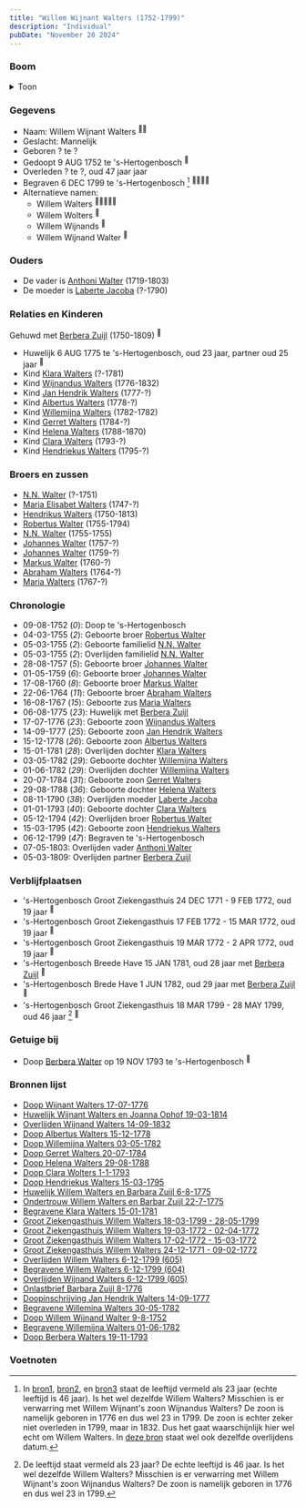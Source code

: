 ```yaml
---
title: "Willem Wijnant Walters (1752-1799)"
description: "Individual"
pubDate: "November 20 2024"
---
```


### Boom
<details><summary>Toon</summary>

![test](https://www.plantuml.com/plantuml/svg/hLPTRzem57tthxXQ7_g4bCIOX0grXGxQiQwhjdNLDasLatYGOfpA3gfGnN_VXPYF9gnpfxtXZ-jpxZdtNd9g2gwBsLGICydK0zTy2Z5F9YETprHwbijSGw6vCdWaL476MIeWoNGYHVbRJ1-AEKp5D1RQb5kc45hanVn1a9rN4ycDWIS20BrSfq9_6MV9H0bZEfqfpzJnCL2o8EGGhbTGXfGHRxgg6ESgWrikyU4tm0syypoV-W07VJfWWnw--lGh4p9TGESevl7yBiwBGegZOsZ2s_uP-A7VXfETIsOoa_AEg_GkqRanSOuyy7O87xhVm8yyYhSNQmAN77Ch10nvaiTyIo100eDUd_Rf2mHEN70ZkFhu5LcsFJWqZGj4oqT2nRb9nbiQdQD7aQQP6c40W-7D9GOqMoiw0y_pcYquaDbeNCo5bFaZKbeGgrEZOMyGotkxOIDnOtaKU6IDTfj9AQPmczqhhWehljaa7tYmiUtlBhIXUtEET5dWeaRBUjPkhrnOC-e9ZJvm-3xBxkMMYE_YWhyMZ7ak31ZMmQTb7RGT_MZP14EszOFM_TXeknGrdPcQh9vJKVkXpIPikMJZD-5p_nhJGUV_d4vNBgjy3oVQTEB4h6jXvCBfPBV1peNMOa-D1Ix0M8cb657prS0NGWh5wy3KfQQ2TLL7JXdxNYbG5BxKv6SIXsNT0kPKv33iNYtxXlw342hLcPZiiJzmjN_LCc6RlHgy73NBdgY1CoSdQ3csmyXflA1CDrVhsniIx_SApyB_DkEN8sXbJ-JluWwvWbBzIGszvJb9Rzix34Euu5oZbgu6s4c-_ZkWn4xKxOQTP0qxdPwlQVFvEWWgwqeyPPNpIZoht6VXytNB8tP8DdxWbqOgrCyD4JkfAWV8o4wIwe7DbTQUOiHsN3MYn0Xg6AnyYjMUGlgsXYe7c0SvHS_ni-it)
</details>

### Gegevens
- Naam: Willem Wijnant Walters <sup><a href="../s00163/" style="text-decoration:none" title="Huwelijk Wijnant Walters en Joanna Ophof 19-03-1814">:link:</a><a href="../s00166/" style="text-decoration:none" title="Doop Helena Walters 29-08-1788">:link:</a></sup>
- Geslacht: Mannelijk
- Geboren ? te ? 
- Gedoopt 9 AUG 1752 te 's-Hertogenbosch <sup><a href="../s00180/" style="text-decoration:none" title="Doop Willem Wijnand Walter 9-8-1752">:link:</a></sup>
- Overleden ? te ?, oud 47 jaar jaar 
- Begraven 6 DEC 1799 te 's-Hertogenbosch [^1] <sup><a href="../s00163/" style="text-decoration:none" title="Huwelijk Wijnant Walters en Joanna Ophof 19-03-1814">:link:</a><a href="../s00184/" style="text-decoration:none" title="Overlijden Willem Walters 6-12-1799 (605)">:link:</a><a href="../s00259/" style="text-decoration:none" title="Begravene Willem Walters 6-12-1799 (604)">:link:</a><a href="../s00260/" style="text-decoration:none" title="Overlijden Wijnand Walters 6-12-1799 (605)">:link:</a></sup>
- Alternatieve namen:
  - Willem Walters <sup><a href="../s00179/" style="text-decoration:none" title="Ondertrouw Willem Walters en Barbar Zuijl 22-7-1775">:link:</a><a href="../s00182/" style="text-decoration:none" title="Doop Albertus Walters 15-12-1778">:link:</a><a href="../s00165/" style="text-decoration:none" title="Doop Gerret Walters 20-07-1784">:link:</a><a href="../s00167/" style="text-decoration:none" title="Doop Hendriekus Walters 15-03-1795">:link:</a><a href="../s00178/" style="text-decoration:none" title="Huwelijk Willem Walters en Barbara Zuijl 6-8-1775">:link:</a></sup>
  - Willem Wolters <sup><a href="../s00183/" style="text-decoration:none" title="Doop Clara Wolters 1-1-1793">:link:</a></sup>
  - Willem Wijnands <sup><a href="../s00245/" style="text-decoration:none" title="Doop Willemijna Walters 03-05-1782">:link:</a></sup>
  - Willem Wijnand Walter <sup><a href="../s00180/" style="text-decoration:none" title="Doop Willem Wijnand Walter 9-8-1752">:link:</a></sup>

### Ouders
- De vader is [Anthoni Walter](../i00131/) (1719-1803)
- De moeder is [Laberte Jacoba](../i00132/) (?-1790)

### Relaties en Kinderen

Gehuwd met [Berbera Zuijl](../i00121/) (1750-1809) <sup><a href="../s00178/" style="text-decoration:none" title="Huwelijk Willem Walters en Barbara Zuijl 6-8-1775">:link:</a></sup>
- Huwelijk 6 AUG 1775 te 's-Hertogenbosch, oud 23 jaar, partner oud 25 jaar <sup><a href="../s00178/" style="text-decoration:none" title="Huwelijk Willem Walters en Barbara Zuijl 6-8-1775">:link:</a></sup>
- Kind [Klara Walters](../i00157/) (?-1781)
- Kind [Wijnandus Walters](../i00101/) (1776-1832)
- Kind [Jan Hendrik Walters](../i00160/) (1777-?)
- Kind [Albertus Walters](../i00134/) (1778-?)
- Kind [Willemijna Walters](../i00153/) (1782-1782)
- Kind [Gerret Walters](../i00122/) (1784-?)
- Kind [Helena Walters](../i00123/) (1788-1870)
- Kind [Clara Walters](../i00135/) (1793-?)
- Kind [Hendriekus Walters](../i00124/) (1795-?)

### Broers en zussen
- [N.N. Walter](../i00143/) (?-1751)
- [Maria Elisabet Walters](../i00147/) (1747-?)
- [Hendrikus Walters](../i00139/) (1750-1813)
- [Robertus Walter](../i00140/) (1755-1794)
- [N.N. Walter](../i00173/) (1755-1755)
- [Johannes Walter](../i00141/) (1757-?)
- [Johannes Walter](../i00146/) (1759-?)
- [Markus Walter](../i00144/) (1760-?)
- [Abraham Walters](../i00133/) (1764-?)
- [Maria Walters](../i00138/) (1767-?)

### Chronologie
- 09-08-1752 (<i>0</i>): Doop te 's-Hertogenbosch
- 04-03-1755 (<i>2</i>): Geboorte broer [Robertus Walter](../i00140/)
- 05-03-1755 (<i>2</i>): Geboorte familielid [N.N. Walter](../i00173/)
- 05-03-1755 (<i>2</i>): Overlijden familielid [N.N. Walter](../i00173/)
- 28-08-1757 (<i>5</i>): Geboorte broer [Johannes Walter](../i00141/)
- 01-05-1759 (<i>6</i>): Geboorte broer [Johannes Walter](../i00146/)
- 17-08-1760 (<i>8</i>): Geboorte broer [Markus Walter](../i00144/)
- 22-06-1764 (<i>11</i>): Geboorte broer [Abraham Walters](../i00133/)
- 16-08-1767 (<i>15</i>): Geboorte zus [Maria Walters](../i00138/)
- 06-08-1775 (<i>23</i>): Huwelijk met [Berbera Zuijl](../i00121/)
- 17-07-1776 (<i>23</i>): Geboorte zoon [Wijnandus Walters](../i00101/)
- 14-09-1777 (<i>25</i>): Geboorte zoon [Jan Hendrik Walters](../i00160/)
- 15-12-1778 (<i>26</i>): Geboorte zoon [Albertus Walters](../i00134/)
- 15-01-1781 (<i>28</i>): Overlijden dochter [Klara Walters](../i00157/)
- 03-05-1782 (<i>29</i>): Geboorte dochter [Willemijna Walters](../i00153/)
- 01-06-1782 (<i>29</i>): Overlijden dochter [Willemijna Walters](../i00153/)
- 20-07-1784 (<i>31</i>): Geboorte zoon [Gerret Walters](../i00122/)
- 29-08-1788 (<i>36</i>): Geboorte dochter [Helena Walters](../i00123/)
- 08-11-1790 (<i>38</i>): Overlijden moeder [Laberte Jacoba](../i00132/)
- 01-01-1793 (<i>40</i>): Geboorte dochter [Clara Walters](../i00135/)
- 05-12-1794 (<i>42</i>): Overlijden broer [Robertus Walter](../i00140/)
- 15-03-1795 (<i>42</i>): Geboorte zoon [Hendriekus Walters](../i00124/)
- 06-12-1799 (<i>47</i>): Begraven te 's-Hertogenbosch
- 07-05-1803: Overlijden vader [Anthoni Walter](../i00131/)
- 05-03-1809: Overlijden partner [Berbera Zuijl](../i00121/)

### Verblijfplaatsen
- 's-Hertogenbosch Groot Ziekengasthuis 24 DEC 1771 - 9 FEB 1772, oud 19 jaar  <sup><a href="../s00252/" style="text-decoration:none" title="Groot Ziekengasthuis Willem Walters 24-12-1771 - 09-02-1772">:link:</a></sup>
- 's-Hertogenbosch Groot Ziekengasthuis 17 FEB 1772 - 15 MAR 1772, oud 19 jaar  <sup><a href="../s00253/" style="text-decoration:none" title="Groot Ziekengasthuis Willem Walters 17-02-1772 - 15-03-1772">:link:</a></sup>
- 's-Hertogenbosch Groot Ziekengasthuis 19 MAR 1772 - 2 APR 1772, oud 19 jaar  <sup><a href="../s00254/" style="text-decoration:none" title="Groot Ziekengasthuis Willem Walters 19-03-1772 - 02-04-1772">:link:</a></sup>
- 's-Hertogenbosch Breede Have 15 JAN 1781, oud 28 jaar met [Berbera Zuijl](../i00121/) <sup><a href="../s00257/" style="text-decoration:none" title="Begravene Klara Walters 15-01-1781">:link:</a></sup>
- 's-Hertogenbosch Brede Have 1 JUN 1782, oud 29 jaar met [Berbera Zuijl](../i00121/) <sup><a href="../s00255/" style="text-decoration:none" title="Begravene Willemijna Walters 01-06-1782">:link:</a></sup>
- 's-Hertogenbosch Groot Ziekengasthuis 18 MAR 1799 - 28 MAY 1799, oud 46 jaar  [^2] <sup><a href="../s00258/" style="text-decoration:none" title="Groot Ziekengasthuis Willem Walters 18-03-1799 - 28-05-1799">:link:</a></sup>

### Getuige bij
- Doop [Berbera Walter](../i00167/) op 19 NOV 1793 te 's-Hertogenbosch <sup><a href="../s00283/" style="text-decoration:none" title="Doop Berbera Walters 19-11-1793">:link:</a></sup>

### Bronnen lijst
- [Doop Wijnant Walters 17-07-1776](../s00164/)
- [Huwelijk Wijnant Walters en Joanna Ophof 19-03-1814](../s00163/)
- [Overlijden Wijnand Walters 14-09-1832](../s00175/)
- [Doop Albertus Walters 15-12-1778](../s00182/)
- [Doop Willemijna Walters 03-05-1782](../s00245/)
- [Doop Gerret Walters 20-07-1784](../s00165/)
- [Doop Helena Walters 29-08-1788](../s00166/)
- [Doop Clara Wolters 1-1-1793](../s00183/)
- [Doop Hendriekus Walters 15-03-1795](../s00167/)
- [Huwelijk Willem Walters en Barbara Zuijl 6-8-1775](../s00178/)
- [Ondertrouw Willem Walters en Barbar Zuijl 22-7-1775](../s00179/)
- [Begravene Klara Walters 15-01-1781](../s00257/)
- [Groot Ziekengasthuis Willem Walters 18-03-1799 - 28-05-1799](../s00258/)
- [Groot Ziekengasthuis Willem Walters 19-03-1772 - 02-04-1772](../s00254/)
- [Groot Ziekengasthuis Willem Walters 17-02-1772 - 15-03-1772](../s00253/)
- [Groot Ziekengasthuis Willem Walters 24-12-1771 - 09-02-1772](../s00252/)
- [Overlijden Willem Walters 6-12-1799 (605)](../s00184/)
- [Begravene Willem Walters 6-12-1799 (604)](../s00259/)
- [Overlijden Wijnand Walters 6-12-1799 (605)](../s00260/)
- [Onlastbrief Barbara Zuijl 8-1776](../s00185/)
- [Doopinschrijving Jan Hendrik Walters 14-09-1777 ](../s00265/)
- [Begravene  Willemina Walters 30-05-1782](../s00291/)
- [Doop Willem Wijnand Walter 9-8-1752](../s00180/)
- [Begravene Willemijna Walters 01-06-1782](../s00255/)
- [Doop Berbera Walters 19-11-1793](../s00283/)

### Voetnoten
[^1]: In [bron1](../s00184), [bron2](../s00259), en [bron3](../s00260) staat de leeftijd vermeld als 23 jaar (echte leeftijd is 46 jaar).
Is het wel dezelfde Willem Walters?
Misschien is er verwarring met Willem Wijnant's zoon Wijnandus Walters? De zoon is namelijk
geboren in 1776 en dus wel 23 in 1799. De zoon is echter zeker niet overleden in 1799, maar in 1832. Dus het gaat waarschijnlijk hier wel echt om Willem Walters.
In [deze bron](../s00163) staat wel ook dezelfde overlijdens datum.

[^2]: De leeftijd staat vermeld als 23 jaar? De echte leeftijd is 46 jaar. Is het wel dezelfde Willem Walters?
Misschien is er verwarring met Willem Wijnant's zoon Wijnandus Walters? De zoon is namelijk
geboren in 1776 en dus wel 23 in 1799.
